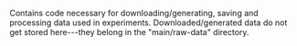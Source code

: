 Contains code necessary for downloading/generating, saving and processing data used in experiments.
Downloaded/generated data do not get stored here---they belong in the "main/raw-data" directory.
